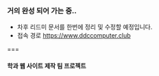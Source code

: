 ### 거의 완성 되어 가는 중..
* 차후 리드미 문서를 한번에 정리 및 수정할 예정입니다.
* 접속 경로
https://www.ddccomputer.club

===

#### 학과 웹 사이트 제작 팀 프로젝트

